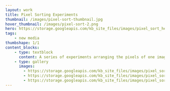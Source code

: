 ```yaml
---
layout: work
title: Pixel Sorting Experiments
thumbnail: /images/pixel-sort-thumbnail.jpg
hover_thumbnail: /images/pixel-sort-2.png
hero: https://storage.googleapis.com/kb_site_files/images/pixel_sort_hero.jpg
tags:
    - new media
thumbshape: 1/1
content_blocks:
    - type: textblock
      content: A series of experiments arranging the pixels of one image to form another. Each image is a permutation of the colours pixels from a modern painting.
    - type: gallery
      images:
        - https://storage.googleapis.com/kb_site_files/images/pixel_sort_1.jpg
        - https://storage.googleapis.com/kb_site_files/images/pixel_sort_3.jpg
        - https://storage.googleapis.com/kb_site_files/images/pixel_sort_2.jpg
---
```

